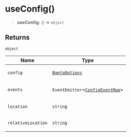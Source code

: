 # useConfig()

> **useConfig**: () => `object`

## Returns

`object`

<table>
<thead>
<tr>
<th>Name</th>
<th>Type</th>
</tr>
</thead>
<tbody>
<tr>
<td>

`config`

</td>
<td>

[`BaetaOptions`](../../index/interfaces/BaetaOptions.md)

</td>
</tr>
<tr>
<td>

`events`

</td>
<td>

`EventEmitter`\<[`ConfigEventMap`](../type-aliases/ConfigEventMap.md)\>

</td>
</tr>
<tr>
<td>

`location`

</td>
<td>

`string`

</td>
</tr>
<tr>
<td>

`relativeLocation`

</td>
<td>

`string`

</td>
</tr>
</tbody>
</table>
